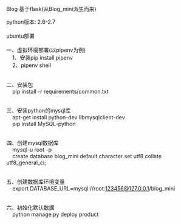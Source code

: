 
Blog 基于flask(从Blog_mini派生而来)

python版本: 2.6-2.7 </br></br>
ubuntu部署</br>
</br>
一、虚拟环境部署(以pipenv为例)</br>
&nbsp;&nbsp;&nbsp;&nbsp;1、安装pip install pipenv </br>
&nbsp;&nbsp;&nbsp;&nbsp;2、pipenv shell</br></br>

二、安装包</br>
&nbsp;&nbsp;&nbsp;&nbsp;pip install -r requirements/common.txt</br></br>
   
三、安装python的mysql库</br>
&nbsp;&nbsp;&nbsp;&nbsp;apt-get install python-dev libmysqlclient-dev</br>
&nbsp;&nbsp;&nbsp;&nbsp;pip install MySQL-python</br></br>

四、创建mysql数据库</br>
&nbsp;&nbsp;&nbsp;&nbsp;mysql-u root -p</br>
&nbsp;&nbsp;&nbsp;&nbsp;create database blog_mini default character set utf8 collate utf8_general_ci;</br></br>

五、创建数据库环境变量</br>
&nbsp;&nbsp;&nbsp;&nbsp;export DATABASE_URL=mysql://root:123456@127.0.0.1/blog_mini</br></br>

六、初始化默认数据</br>
&nbsp;&nbsp;&nbsp;&nbsp;python manage.py deploy product </br>
